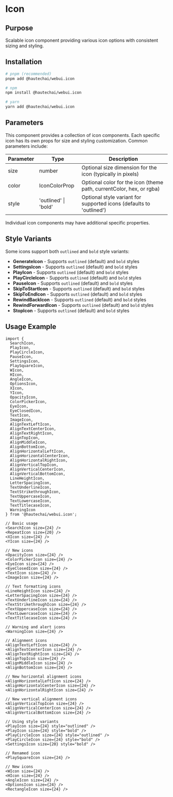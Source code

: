 # Icon

## Purpose

Scalable icon component providing various icon options with consistent sizing and styling.

## Installation

```bash
# pnpm (recommended)
pnpm add @hautechai/webui.icon

# npm
npm install @hautechai/webui.icon

# yarn
yarn add @hautechai/webui.icon
```

## Parameters

This component provides a collection of icon components. Each specific icon has its own props for size and styling customization. Common parameters include:

| Parameter | Type                 | Description                                                          |
| --------- | -------------------- | -------------------------------------------------------------------- |
| size      | number               | Optional size dimension for the icon (typically in pixels)           |
| color     | IconColorProp        | Optional color for the icon (theme path, currentColor, hex, or rgba) |
| style     | 'outlined' \| 'bold' | Optional style variant for supported icons (defaults to 'outlined')  |

Individual icon components may have additional specific properties.

## Style Variants

Some icons support both `outlined` and `bold` style variants:

- **GenerateIcon** - Supports `outlined` (default) and `bold` styles
- **SettingsIcon** - Supports `outlined` (default) and `bold` styles
- **PlayIcon** - Supports `outlined` (default) and `bold` styles
- **PlayCircleIcon** - Supports `outlined` (default) and `bold` styles
- **PauseIcon** - Supports `outlined` (default) and `bold` styles
- **SkipToStartIcon** - Supports `outlined` (default) and `bold` styles
- **SkipToEndIcon** - Supports `outlined` (default) and `bold` styles
- **RewindBackIcon** - Supports `outlined` (default) and `bold` styles
- **RewindForwardIcon** - Supports `outlined` (default) and `bold` styles
- **StopIcon** - Supports `outlined` (default) and `bold` styles

## Usage Example

```tsx
import {
  SearchIcon,
  PlayIcon,
  PlayCircleIcon,
  PauseIcon,
  SettingsIcon,
  PlaySquareIcon,
  WIcon,
  HIcon,
  AngleIcon,
  OptionsIcon,
  XIcon,
  YIcon,
  OpacityIcon,
  ColorPickerIcon,
  EyeIcon,
  EyeClosedIcon,
  TextIcon,
  ImageIcon,
  AlignTextLeftIcon,
  AlignTextCenterIcon,
  AlignTextRightIcon,
  AlignTopIcon,
  AlignMiddleIcon,
  AlignBottomIcon,
  AlignHorizontalLeftIcon,
  AlignHorizontalCenterIcon,
  AlignHorizontalRightIcon,
  AlignVerticalTopIcon,
  AlignVerticalCenterIcon,
  AlignVerticalBottomIcon,
  LineHeightIcon,
  LetterSpacingIcon,
  TextUnderlineIcon,
  TextStrikethroughIcon,
  TextUppercaseIcon,
  TextLowercaseIcon,
  TextTitlecaseIcon,
  WarningIcon
} from '@hautechai/webui.icon';

// Basic usage
<SearchIcon size={24} />
<RepeatIcon size={20} />
<XIcon size={24} />
<YIcon size={24} />

// New icons
<OpacityIcon size={24} />
<ColorPickerIcon size={24} />
<EyeIcon size={24} />
<EyeClosedIcon size={24} />
<TextIcon size={24} />
<ImageIcon size={24} />

// Text formatting icons
<LineHeightIcon size={24} />
<LetterSpacingIcon size={24} />
<TextUnderlineIcon size={24} />
<TextStrikethroughIcon size={24} />
<TextUppercaseIcon size={24} />
<TextLowercaseIcon size={24} />
<TextTitlecaseIcon size={24} />

// Warning and alert icons
<WarningIcon size={24} />

// Alignment icons
<AlignTextLeftIcon size={24} />
<AlignTextCenterIcon size={24} />
<AlignTextRightIcon size={24} />
<AlignTopIcon size={24} />
<AlignMiddleIcon size={24} />
<AlignBottomIcon size={24} />

// New horizontal alignment icons
<AlignHorizontalLeftIcon size={24} />
<AlignHorizontalCenterIcon size={24} />
<AlignHorizontalRightIcon size={24} />

// New vertical alignment icons
<AlignVerticalTopIcon size={24} />
<AlignVerticalCenterIcon size={24} />
<AlignVerticalBottomIcon size={24} />

// Using style variants
<PlayIcon size={24} style="outlined" />
<PlayIcon size={24} style="bold" />
<PlayCircleIcon size={24} style="outlined" />
<PlayCircleIcon size={24} style="bold" />
<SettingsIcon size={20} style="bold" />

// Renamed icon
<PlaySquareIcon size={24} />

// New icons
<WIcon size={24} />
<HIcon size={24} />
<AngleIcon size={24} />
<OptionsIcon size={24} />
<RectangleIcon size={24} />
```
